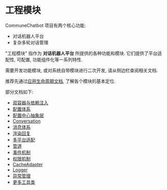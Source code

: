 # 工程模块

CommuneChatbot 项目有两个核心功能:

- 对话机器人平台
- 复杂多轮对话管理

"工程模块" 指作为 __对话机器人平台__ 所提供的各种功能和模块.
它们提供了平台适配性, 可配置, 功能组件化等一系列特性.

需要开发功能模块, 或对系统自带模块进行二次开发, 请从侧边栏查阅相关文档.

推荐先通过[应用生命周期文档](/docs/app-lifecircle.md), 了解各个模块的基本定位.

部分文档如下:

*   [双容器与依赖注入](/docs/engineer/di.md)
*   [配置体系](/docs/engineer/configuration.md)
*   [配置中心抽象层](/docs/engineer/abstract-config.md)
*   [Conversation](/docs/engineer/conversation.md)
*   [消息体系](/docs/engineer/messages.md)
*   [渲染回复](/docs/engineer/replies.md)
*   [多平台适配](/docs/engineer/platform-adpater.md)
*   [管道](/docs/engineer/pipeline.md)
*   [事件机制](/docs/engineer/dispatcher.md)
*   [权限机制](/docs/engineer/abbilities.md)
*   [CacheAdapter](/docs/engineer/cache.md)
*   [Logger](/docs/engineer/logger.md)
*   [异常管理](/docs/engineer/exceptions.md)
*   [更多工具类](/docs/engineer/utils.md)
